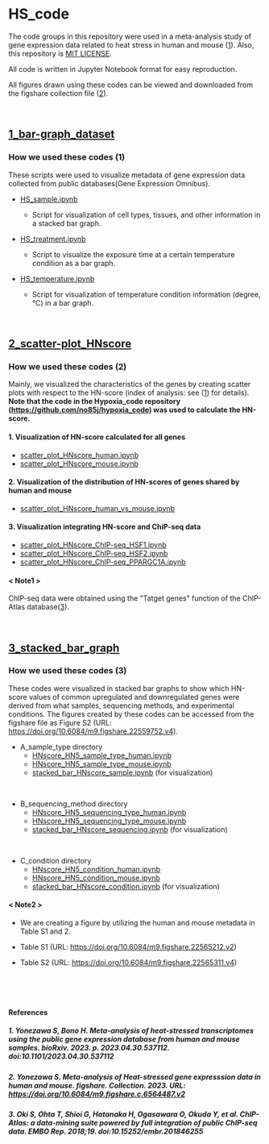 # HS_code

The code groups in this repository were used in a meta-analysis study of gene expression data related to heat stress in human and mouse ([1](#1-yonezawa-s-bono-h-meta-analysis-of-heat-stressed-transcriptomes-using-the-public-gene-expression-database-from-human-and-mouse-samples-biorxiv-2023-p-20230430537112-doi10110120230430537112)). Also, this repository is [MIT LICENSE](./LICENSE).

All code is written in Jupyter Notebook format for easy reproduction.

All figures drawn using these codes can be viewed and downloaded from the figshare collection file ([2](#2-yonezawa-s-meta-analysis-of-heat-stressed-gene-expresssion-data-in-human-and-mouse-figshare-collection-2023-url-httpsdoiorg106084m9figsharec6564487v2)).

&nbsp;

## [1_bar-graph_dataset](./1_bar-graph_dataset)

### How we used these codes (1)

These scripts were used to visualize metadata of gene expression data collected from public databases(Gene Expression Omnibus).

- [HS_sample.ipynb](./1_bar-graph_dataset/HS_sample.ipynb)

  - Script for visualization of cell types, tissues, and other information in a stacked bar graph.

- [HS_treatment.ipynb](./1_bar-graph_dataset/HS_treatment.ipynb)

  - Script to visualize the exposure time at a certain temperature condition as a bar graph.

- [HS_temperature.ipynb](./1_bar-graph_dataset/HS_temperature.ipynb)

  - Script for visualization of temperature condition information (degree, ℃) in a bar graph.

&nbsp;

## [2_scatter-plot_HNscore](./2_scatter-plot_HNscore)

### How we used these codes (2)

Mainly, we visualized the characteristics of the genes by creating scatter plots with respect to the HN-score (index of analysis: see ([1](#1-yonezawa-s-bono-h-meta-analysis-of-heat-stressed-transcriptomes-using-the-public-gene-expression-database-from-human-and-mouse-samples-biorxiv-2023-p-20230430537112-doi10110120230430537112)) for details). 
__Note that the code in the Hypoxia_code repository (<https://github.com/no85j/hypoxia_code>) was used to calculate the HN-score.__

#### 1. Visualization of HN-score calculated for all genes

- [scatter_plot_HNscore_human.ipynb](./2_scatter-plot_HNscore/scatter_plot_HNscore_human.ipynb)
- [scatter_plot_HNscore_mouse.ipynb](./2_scatter-plot_HNscore/scatter_plot_HNscore_mouse.ipynb)

#### 2. Visualization of the distribution of HN-scores of genes shared by human and mouse

- [scatter_plot_HNscore_human_vs_mouse.ipynb](./2_scatter-plot_HNscore/scatter_plot_HNscore_human_vs_mouse.ipynb)

#### 3. Visualization integrating HN-score and ChiP-seq data

- [scatter_plot_HNscore_ChIP-seq_HSF1.ipynb](./2_scatter-plot_HNscore/scatter_plot_HNscore_ChIP-seq_HSF1.ipynb)
- [scatter_plot_HNscore_ChIP-seq_HSF2.ipynb](./2_scatter-plot_HNscore/scatter_plot_HNscore_ChIP-seq_HSF2.ipynb)
- [scatter_plot_HNscore_ChIP-seq_PPARGC1A.ipynb](./2_scatter-plot_HNscore/scatter_plot_HNscore_ChIP-seq_PPARGC1A.ipynb)

#### < Note1 >

ChIP-seq data were obtained using the "Tatget genes" function of the ChIP-Atlas database([3](#3-oki-s-ohta-t-shioi-g-hatanaka-h-ogasawara-o-okuda-y-et-al-chip-atlas-a-data-mining-suite-powered-by-full-integration-of-public-chip-seq-data-embo-rep-201819-doi1015252embr201846255)).

&nbsp;

## [3_stacked_bar_graph](./3_stacked_bar_graph)

### How we used these codes (3)

These codes were visualized in stacked bar graphs to show which HN-score values of common upregulated and downregulated genes were derived from what samples, sequencing methods, and experimental conditions.
The figures created by these codes can be accessed from the figshare file as Figure S2 (URL: <https://doi.org/10.6084/m9.figshare.22559752.v4>).

- A_sample_type directory
  - [HNscore_HN5_sample_type_human.ipynb](./3_stacked_bar_graph/A_sample_type/HNscore_HN5_sample_type_human.ipynb)
  - [HNscore_HN5_sample_type_mouse.ipynb](./3_stacked_bar_graph/A_sample_type/HNscore_HN5_sample_type_mouse.ipynb)
  - [stacked_bar_HNscore_sample.ipynb](./3_stacked_bar_graph/A_sample_type/stacked_bar_HNscore_sample.ipynb) (for visualization)

&nbsp;

- B_sequencing_method directory
  - [HNscore_HN5_sequencing_type_human.ipynb](./3_stacked_bar_graph/B_sequencing_method/HNscore_HN5_sequencing_type_human.ipynb)
  - [HNscore_HN5_sequencing_type_mouse.ipynb](./3_stacked_bar_graph/B_sequencing_method/HNscore_HN5_sequencing_type_mouse.ipynb)
  - [stacked_bar_HNscore_sequencing.ipynb](./3_stacked_bar_graph/B_sequencing_method/stacked_bar_HNscore_sequencing.ipynb) (for visualization)

&nbsp;

- C_condition directory
  - [HNscore_HN5_condition_human.ipynb](./3_stacked_bar_graph/C_condition/HNscore_HN5_condition_type_human.ipynb)
  - [HNscore_HN5_condition_mouse.ipynb](./3_stacked_bar_graph/C_condition/HNscore_HN5_condition_type_mouse.ipynb)
  - [stacked_bar_HNscore_condition.ipynb](./3_stacked_bar_graph/C_condition/stacked_bar_HNscore_condition.ipynb) (for visualization)

#### < Note2 >

- We are creating a figure by utilizing the human and mouse metadata in Table S1 and 2.

- Table S1 (URL: <https://doi.org/10.6084/m9.figshare.22565212.v2>)
- Table S2 (URL: <https://doi.org/10.6084/m9.figshare.22565311.v4>)

&nbsp;

&nbsp;

#### References

##### 1. Yonezawa S, Bono H. Meta-analysis of heat-stressed transcriptomes using the public gene expression database from human and mouse samples. bioRxiv. 2023. p. 2023.04.30.537112. doi:10.1101/2023.04.30.537112

##### 2. Yonezawa S. Meta-analysis of Heat-stressed gene expresssion data in human and mouse. figshare. Collection. 2023. URL: <https://doi.org/10.6084/m9.figshare.c.6564487.v2>

##### 3. Oki S, Ohta T, Shioi G, Hatanaka H, Ogasawara O, Okuda Y, et al. ChIP-Atlas: a data-mining suite powered by full integration of public ChIP-seq data. EMBO Rep. 2018;19. doi:10.15252/embr.201846255
